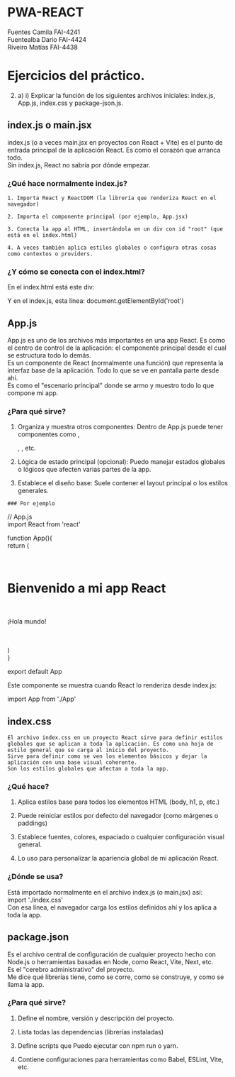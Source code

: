 # PWA-REACT

Fuentes Camila FAI-4241  
Fuentealba Dario FAI-4424  
Riveiro Matías FAI-4438  
  
  
  
  # Ejercicios del práctico.  

2) a) i) Explicar la función de los siguientes archivos iniciales: index.js, App.js, index.css y package-json.js.  

  ## index.js o main.jsx
  
  index.js (o a veces main.jsx en proyectos con React + Vite) es el punto de entrada principal de la aplicación React. Es como el corazón que arranca todo.  
  Sin index.js, React no sabría por dónde empezar.  

  ### ¿Qué hace normalmente index.js?   

    1. Importa React y ReactDOM (la librería que renderiza React en el navegador)  

    2. Importa el componente principal (por ejemplo, App.jsx)  

    3. Conecta la app al HTML, insertándola en un div con id "root" (que está en el index.html)

    4. A veces también aplica estilos globales o configura otras cosas como contextos o providers.

### ¿Y cómo se conecta con el index.html?  
En el index.html está este div:  
<div id="root"></div>
  
Y en el index.js, esta línea:
document.getElementById('root')
  
  
## App.js  

App.js es uno de los archivos más importantes en una app React. Es como el centro de control de la aplicación: el componente principal desde el cual se estructura todo lo demás.  
Es un componente de React (normalmente una función) que representa la interfaz base de la aplicación. Todo lo que se ve en pantalla parte desde ahí.  
Es como el "escenario principal" donde se armo y muestro todo lo que compone mi app.  

  ### ¿Para qué sirve?  

  1. Organiza y muestra otros componentes: Dentro de App.js puede tener componentes como <Navbar />, <Footer />, <Home />, etc.  

  2. Lógica de estado principal (opcional): Puedo manejar estados globales o lógicos que afecten varias partes de la app.  

  3. Establece el diseño base: Suele contener el layout principal o los estilos generales.  

    ### Por ejemplo  

// App.js  
import React from 'react'  
  
function App(){  
  return (  
    <div>  
      <h1>Bienvenido a mi app React</h1>  
      <p>¡Hola mundo!</p>  
    </div>  
  )  
}  
  
export default App  
  
  Este componente se muestra cuando React lo renderiza desde index.js:  
    
  import App from './App'  
    
  
  ## index.css  

    El archivo index.css en un proyecto React sirve para definir estilos globales que se aplican a toda la aplicación. Es como una hoja de estilo general que se carga al inicio del proyecto.  
    Sirve para definir como se ven los elementos básicos y dejar la aplicación con una base visual coherente.  
    Son los estilos globales que afectan a toda la app.  

### ¿Qué hace?  
  
  1. Aplica estilos base para todos los elementos HTML (body, h1, p, etc.)  
  
  2. Puede reiniciar estilos por defecto del navegador (como márgenes o paddings)  
  
  3. Establece fuentes, colores, espaciado o cualquier configuración visual general.  
  
  4. Lo uso para personalizar la apariencia global de mi aplicación React.  
  
  ### ¿Dónde se usa?  
  
Está importado normalmente en el archivo index.js (o main.jsx) así:  
import './index.css'  
Con esa línea, el navegador carga los estilos definidos ahí y los aplica a toda la app.  
  
  
  ## package.json  
  
  Es el archivo central de configuración de cualquier proyecto hecho con Node.js o herramientas basadas en Node, como React, Vite, Next, etc.  
  Es el "cerebro administrativo" del proyecto.  
  Me dice qué librerías tiene, como se corre, como se construye, y como se llama la app.  
  
  ### ¿Para qué sirve?  
  
  1. Define el nombre, versión y descripción del proyecto.  
  
  2. Lista todas las dependencias (librerías instaladas)  
  
  3. Define scripts que Puedo ejecutar con npm run o yarn.  
  
  4. Contiene configuraciones para herramientas como Babel, ESLint, Vite, etc.  
